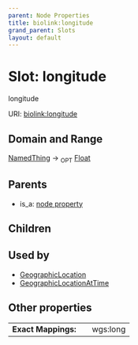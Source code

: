 ```yaml
---
parent: Node Properties
title: biolink:longitude
grand_parent: Slots
layout: default
---
```


# Slot: longitude


longitude

URI: [biolink:longitude](https://w3id.org/biolink/vocab/longitude)

## Domain and Range

[NamedThing](NamedThing.md) ->  <sub>OPT</sub> [Float](types/Float.md)

## Parents

 *  is_a: [node property](node_property.md)

## Children


## Used by

 * [GeographicLocation](GeographicLocation.md)
 * [GeographicLocationAtTime](GeographicLocationAtTime.md)

## Other properties

|  |  |  |
| --- | --- | --- |
| **Exact Mappings:** | | wgs:long |


